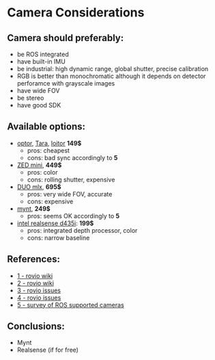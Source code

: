 
# Camera Considerations

## Camera should preferably:
  - be ROS integrated
  - have built-in IMU
  - be industrial: high dynamic range, global shutter, precise calibration
  - RGB is better than monochromatic although it depends on detector perforamce with grayscale images
  - have wide FOV
  - be stereo
  - have good SDK
## Available options:
  - [optor](https://github.com/optor-vis/optor_vi-stereo-v1/blob/master/optor_VI_Sensor_SDK_V1.0/Optor%20User%20Manual.pdf), [Tara](https://www.e-consystems.com/3D-USB-stereo-camera.asp), [loitor](https://www.seeedstudio.com/Optor-Cam2pc-VisualInertial-SLAM-p-2873.html) **149$**
    - pros: cheapest
    - cons: bad sync accordingly to **5**
  - [ZED mini](https://www.stereolabs.com/zed-mini/), **449$** 
    - pros: color
    - cons: rolling shutter, expensive
  - [DUO mlx](https://duo3d.com/product/duo-minilx-lv1#tab=overview), **695$**
    - pros: very wide FOV, accurate
    - cons: expensive
  - [mynt](https://mynteyeai.com/products/mynt-eye-stereo-camera), **249$**
    - pros: seems OK accordingly to **5**
  - [intel realsense d435i](https://click.intel.com/intel-realsense-depth-camera-d435i-imu.html): **199$**
    - pros:  integrated depth processor, color
    - cons: narrow baseline
## References:
  - [1 - rovio wiki](https://github.com/ethz-asl/mav_tools_public/wiki/Visual-Inertial-Sensors)
  - [2 - rovio wiki](https://github.com/ethz-asl/mav_dji_ros_interface/wiki/Visual-inertial-sensor)
  - [3 - rovio issues](https://github.com/ethz-asl/rovio/issues/84)
  - [4 - rovio issues](https://github.com/ethz-asl/rovio/issues/192#issuecomment-408401898)
  - [5 - survey of ROS supported cameras](https://rosindustrial.org/3d-camera-survey/)

## Conclusions:
- Mynt
- Realsense (if for free) 
    

